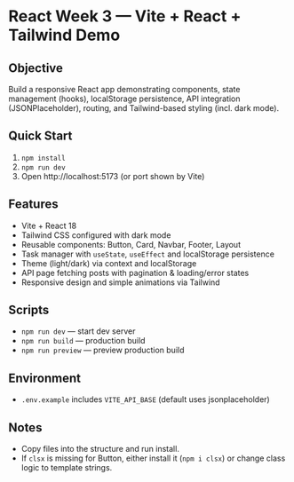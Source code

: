 # React Week 3 — Vite + React + Tailwind Demo

## Objective
Build a responsive React app demonstrating components, state management (hooks), localStorage persistence, API integration (JSONPlaceholder), routing, and Tailwind-based styling (incl. dark mode).

## Quick Start
1. `npm install`
2. `npm run dev`
3. Open http://localhost:5173 (or port shown by Vite)

## Features
- Vite + React 18
- Tailwind CSS configured with dark mode
- Reusable components: Button, Card, Navbar, Footer, Layout
- Task manager with `useState`, `useEffect` and localStorage persistence
- Theme (light/dark) via context and localStorage
- API page fetching posts with pagination & loading/error states
- Responsive design and simple animations via Tailwind

## Scripts
- `npm run dev` — start dev server
- `npm run build` — production build
- `npm run preview` — preview production build

## Environment
- `.env.example` includes `VITE_API_BASE` (default uses jsonplaceholder)

## Notes
- Copy files into the structure and run install.
- If `clsx` is missing for Button, either install it (`npm i clsx`) or change class logic to template strings.
